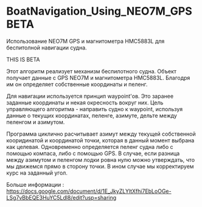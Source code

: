 # BoatNavigation_Using_NEO7M_GPS BETA
Использование NEO7M GPS и магнитометра HMC5883L для беспитолной навигации судна.

THIS IS BETA

Этот алгоритм реализует механизм беспилотного судна. Объект получает данные с GPS NEO7M и магнитометра HMC5883L. 
Благодря им он определяет собственные координаты и пеленг. 

Для навигации используется принцип waypoint'ов. Это заранее заданные координаты и некая окресность вокруг них. 
Цель управляющего алгоритма - направить судно к waypoint, используя данные о текущих координатах, пеленге, азимуте, дельте между пеленгом и азимутом.

Программа циклично расчитывает азимут между текущей собственной кооридинатой и координатой 
точки, которая в данный момент выбрана как целевая. Одновременно определяется пеленг судна либо с помощью компаса, либо с помощью GPS.
В случае, если разница между азимутом и пеленгом лодки ровна нулю можно утверждать, что мы движемся прямо в сторону точки. В ином случае 
мы корректируем курс на заданный угол.

Больше информации : https://docs.google.com/document/d/1E_JkyZLYltXfhi7EbLoOGe-LSg7vBbEQE3HuYC5Ldl8/edit?usp=sharing
